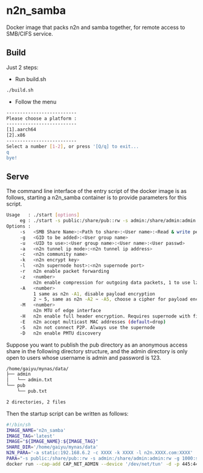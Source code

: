 # n2n_samba

Docker image that packs n2n and samba together, for remote access to SMB/CIFS service.

## Build

Just 2 steps:
 * Run build.sh

``` sh
./build.sh
```

* Follow the menu

``` sh
--------------------------
Please choose a platform :
--------------------------
[1].aarch64
[2].x86
--------------------------
Select a number [1-2], or press '[Q/q] to exit...
q
bye!
```

## Serve

The command line interface of the entry script of the docker image is as follows, starting a n2n_samba container is to provide parameters for this script.

``` sh
Usage   : ./start [options]
     eg : ./start -s public:/share/pub::rw -s admin:/share/admin:admin:rw -g 1000:smb -u 1000:smb:admin:123
Options :
     -s   <SMB Share Name>:<Path to share>:<User name>:<Read & write permissions>
     -g   <GID to be added>:<User group name>
     -u   <UID to use>:<User group name>:<User name>:<User passwd>
     -a   <n2n tunnel ip mode>:<n2n tunnel ip address>
     -c   <n2n community name>
     -k   <n2n encrypt key>
     -l   <n2n supernode host>:<n2n supernode port>
     -r   n2n enable packet forwarding
     -z   <number>
          n2n enable compression for outgoing data packets, 1 to use lzo1x, 2 to use zstd
     -A   <number>
          1 same as n2n -A1, disable payload encryption
          2 ~ 5, same as n2n -A2 ~ -A5, choose a cipher for payload encryption, 2=Twofish, 3=AES-CBC, 4=ChaCha20, 5=Speck-CTR
     -M   <number>
          n2n MTU of edge interface
     -H   n2n enable full header encryption. Requires supernode with fixed community
     -E   n2n accept multicast MAC addresses (default=drop)
     -S   n2n not connect P2P. Always use the supernode
     -D   n2n enable PMTU discovery
```

Suppose you want to publish the pub directory as an anonymous access share in the following directory structure, and the admin directory is only open to users whose username is admin and password is 123.

``` sh
/home/gaiyu/mynas/data/
├── admin
│   └── admin.txt
└── pub
    └── pub.txt

2 directories, 2 files
```

Then the startup script can be written as follows:

``` sh
#!/bin/sh
IMAGE_NAME='n2n_samba'
IMAGE_TAG='latest'
IMAGE="${IMAGE_NAME}:${IMAGE_TAG}"
SHARE_DIR='/home/gaiyu/mynas/data'
N2N_PARA='-a static:192.168.6.2 -c XXXX -k XXXX -l n2n.XXXX.com:XXXX'
PARA="-s public:/share/pub::rw -s admin:/share/admin:admin:rw -g 1000:smb -u 1000:smb:admin:123 ${N2N_PARA}"
docker run --cap-add CAP_NET_ADMIN --device '/dev/net/tun' -d -p 445:445 -v ${SHARE_DIR}:/share ${IMAGE} ${PARA}
```

